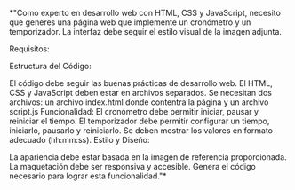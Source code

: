 *"Como experto en desarrollo web con HTML, CSS y JavaScript, necesito que generes una página web que implemente un cronómetro y un temporizador. La interfaz debe seguir el estilo visual de la imagen adjunta.

Requisitos:

Estructura del Código:

El código debe seguir las buenas prácticas de desarrollo web.
El HTML, CSS y JavaScript deben estar en archivos separados.
Se necesitan dos archivos: un archivo index.html donde contentra la página y un archivo script.js
Funcionalidad:
El cronómetro debe permitir iniciar, pausar y reiniciar el tiempo.
El temporizador debe permitir configurar un tiempo, iniciarlo, pausarlo y reiniciarlo.
Se deben mostrar los valores en formato adecuado (hh:mm:ss).
Estilo y Diseño:

La apariencia debe estar basada en la imagen de referencia proporcionada.
La maquetación debe ser responsiva y accesible.
Genera el código necesario para lograr esta funcionalidad."*